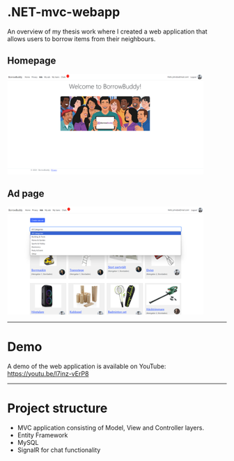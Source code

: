 # .NET-mvc-webapp
An overview of my thesis work where I created a web application that allows users to borrow items from their neighbours.

## Homepage
<img src="assets/images/Screenshot-1.png" alt="Description" width="450" />

## Ad page
<img src="assets/images/Screenshot-2.png" alt="Description" width="450" />

---

# Demo
A demo of the web application is available on YouTube:
https://youtu.be/l7inz-vErP8

---

# Project structure
- MVC application consisting of Model, View and Controller layers.
- Entity Framework
- MySQL
- SignalR for chat functionality
